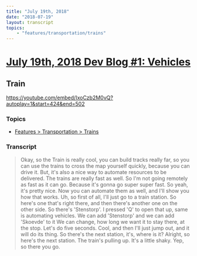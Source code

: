 ```yaml
---
title: "July 19th, 2018"
date: "2018-07-19"
layout: transcript
topics: 
    - "features/transportation/trains"
---
```

# [July 19th, 2018 Dev Blog #1: Vehicles](../2018-07-19.md)
## Train
https://youtube.com/embed/IxoCzb2M0vQ?autoplay=1&start=424&end=502
### Topics
* [Features > Transportation > Trains](../topics/features/transportation/trains.md)

### Transcript

> Okay, so the Train is really cool,
> you can build tracks really far,
> so you can use the trains to cross the map yourself quickly, because you can drive it.
> But, it's also a nice way to automate resources to be delivered.
> The trains are really fast as well. So I'm not going remotely as fast as it can go.
> Because it's gonna go super super fast.
> So yeah, it's pretty nice.
> Now you can automate them as well, and I'll show you how that works.
> Uh, so first of all, I'll just go to a train station.
> So here's one that's right there, and then there's another one on the other side.
> So there's 'Stenstorp'. I pressed 'Q' to open that up, same is automating vehicles.
> We can add 'Stenstorp' and we can add 'Skoevde' to it
> We can change, how long we want it to stay there, at the stop.
> Let's do five seconds. Cool, and then I'll just jump out, and it will do its thing.
> So there's the next station, it's, where is it?
> Alright, so here's the next station. The train's pulling up.
> It's a little shaky.
> Yep, so there you go.
